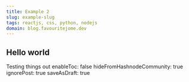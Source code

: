 ```yaml
---
title: Example 2
slug: example-slug
tags: reactjs, css, python, nodejs
domain: blog.favouritejome.dev
---
```

## Hello world

Testing things out
enableToc: false
hideFromHashnodeCommunity: true
ignorePost: true
saveAsDraft: true
